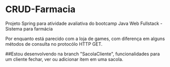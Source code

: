 # CRUD-Farmacia
Projeto Spring para atividade avaliativa do bootcamp Java Web Fullstack - Sistema para farmácia

Por enquanto está parecido com a loja de games, com diferença em alguns métodos de consulta no protocólo HTTP GET.

##Estou desenvolvendo na branch "SacolaCliente", funcionalidades para um cliente fechar, ver ou adicionar item em uma sacola.
